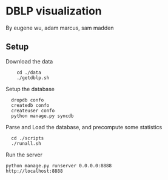 DBLP visualization 
===================

By eugene wu, adam marcus, sam madden


Setup
----------
        
Download the data

        cd ./data
        ./getdblp.sh

Setup the database

      dropdb confo
      createdb confo
      createuser confo
      python manage.py syncdb

Parse and Load the database, and precompute some statistics

      cd ./scripts
      ./runall.sh
      
Run the server

    python manage.py runserver 0.0.0.0:8888
    http://localhost:8888     
        